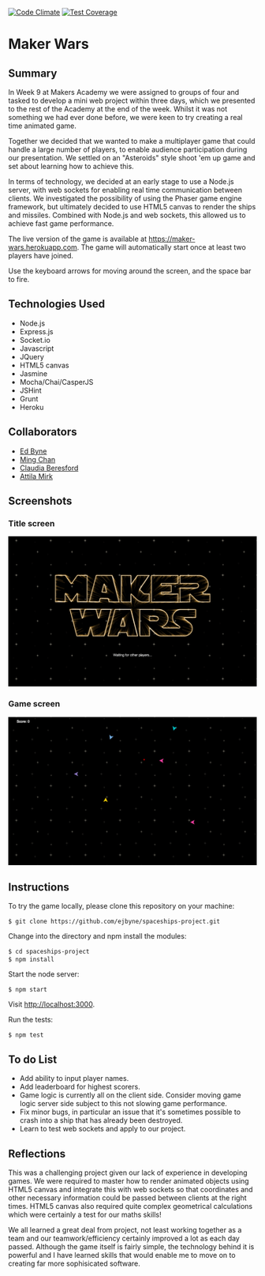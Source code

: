 [![Code Climate](https://codeclimate.com/github/ejbyne/spaceships-project/badges/gpa.svg)](https://codeclimate.com/github/ejbyne/spaceships-project)
[![Test Coverage](https://codeclimate.com/github/ejbyne/spaceships-project/badges/coverage.svg)](https://codeclimate.com/github/ejbyne/spaceships-project)

# Maker Wars

## Summary

In Week 9 at Makers Academy we were assigned to groups of four and tasked to develop a mini web project within three days, which we presented to the rest of the Academy at the end of the week. Whilst it was not something we had ever done before, we were keen to try creating a real time animated game.

Together we decided that we wanted to make a multiplayer game that could handle a large number of players, to enable audience participation during our presentation. We settled on an "Asteroids" style shoot 'em up game and set about learning how to achieve this.

In terms of technology, we decided at an early stage to use a Node.js server, with web sockets for enabling real time communication between clients. We investigated the possibility of using the Phaser game engine framework, but ultimately decided to use HTML5 canvas to render the ships and missiles. Combined with Node.js and web sockets, this allowed us to achieve fast game performance.

The live version of the game is available at <a href="https://maker-wars.herokuapp.com">https://maker-wars.herokuapp.com</a>. The game will automatically start once at least two players have joined.

Use the keyboard arrows for moving around the screen, and the space bar to fire.

## Technologies Used

- Node.js
- Express.js
- Socket.io
- Javascript
- JQuery
- HTML5 canvas
- Jasmine
- Mocha/Chai/CasperJS
- JSHint
- Grunt
- Heroku

## Collaborators

- [Ed Byne](https://github.com/ejbyne)
- [Ming Chan](https://github.com/ming-chan)
- [Claudia Beresford](https://github.com/Callisto13)
- [Attila Mirk](https://github.com/Tr1ckX)

## Screenshots

### Title screen
<img src="images/title_screenshot.png">

### Game screen
<img src="images/game_screenshot.png">

## Instructions

To try the game locally, please clone this repository on your machine:

~~~
$ git clone https://github.com/ejbyne/spaceships-project.git
~~~

Change into the directory and npm install the modules:

~~~
$ cd spaceships-project
$ npm install
~~~

Start the node server:

~~~
$ npm start
~~~

Visit <a href="http://localhost:3000">http://localhost:3000</a>.

Run the tests:

~~~
$ npm test
~~~

## To do List

- Add ability to input player names.
- Add leaderboard for highest scorers.
- Game logic is currently all on the client side. Consider moving game logic server side subject to this not slowing game performance.
- Fix minor bugs, in particular an issue that it's sometimes possible to crash into a ship that has already been destroyed.
- Learn to test web sockets and apply to our project.

## Reflections

This was a challenging project given our lack of experience in developing games. We were required to master how to render animated objects using HTML5 canvas and integrate this with web sockets so that coordinates and other necessary information could be passed between clients at the right times. HTML5 canvas also required quite complex geometrical calculations which were certainly a test for our maths skills!

We all learned a great deal from project, not least working together as a team and our teamwork/efficiency certainly improved a lot as each day passed. Although the game itself is fairly simple, the technology behind it is powerful and I have learned skills that would enable me to move on to creating far more sophisicated software.
